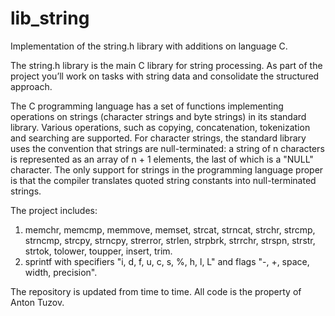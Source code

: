 # lib_string
Implementation of the string.h library with additions on language C.

The string.h library is the main C library for string processing.
As part of the project you’ll work on tasks with string data and consolidate the structured approach.

The C programming language has a set of functions implementing operations on strings (character strings and byte strings) in its standard library.
Various operations, such as copying, concatenation, tokenization and searching are supported.
For character strings, the standard library uses the convention that strings are null-terminated:
a string of n characters is represented as an array of n + 1 elements, the last of which is a "NULL" character. The only support for strings in the programming language proper is that the compiler translates quoted string constants into null-terminated strings.

The project includes:
1. memchr, memcmp, memmove, memset, strcat, strncat, strchr, strcmp, strncmp, strcpy, strncpy, strerror, strlen, strpbrk, strrchr, strspn, strstr, strtok, tolower, toupper, insert, trim.
2. sprintf with specifiers "i, d, f, u, c, s, %, h, l, L" and flags "-, +, space, width, precision".


The repository is updated from time to time.
All code is the property of Anton Tuzov.

